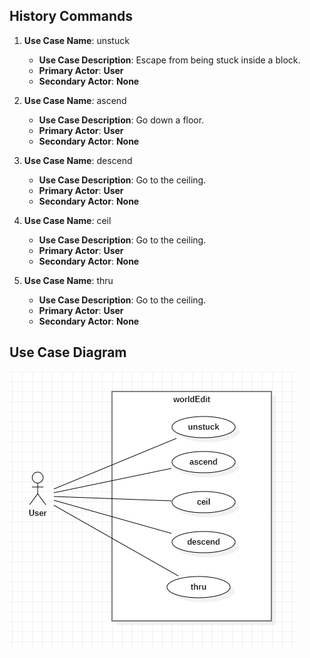 ## **History Commands**

1. **Use Case Name**: unstuck

    - **Use Case Description**: Escape from being stuck inside a block.
    - **Primary Actor**: **User**
    - **Secondary Actor**: **None**

2. **Use Case Name**: ascend

    - **Use Case Description**: Go down a floor.
    - **Primary Actor**: **User**
    - **Secondary Actor**: **None**

3. **Use Case Name**: descend

    - **Use Case Description**: Go to the ceiling.
    - **Primary Actor**: **User**
    - **Secondary Actor**: **None**

4. **Use Case Name**: ceil

    - **Use Case Description**: Go to the ceiling.
    - **Primary Actor**: **User**
    - **Secondary Actor**: **None**

5. **Use Case Name**: thru

    - **Use Case Description**: Go to the ceiling.
    - **Primary Actor**: **User**
    - **Secondary Actor**: **None**

## **Use Case Diagram**
![Use case diagram](diagram.png)